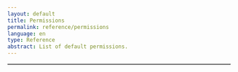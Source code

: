 ```yaml
---
layout: default
title: Permissions
permalink: reference/permissions
language: en
type: Reference
abstract: List of default permissions.
---
```


<html lang="en">
<head>
<meta charset="UTF-8">
<meta name="viewport" content="width=device-width, initial-scale=1.0">
<title>Excel to HTML Table</title>
</head>
<body>

<table id="excelTable" border="1">
  
</table>

<script>

window.onload = function() {
  const xhr = new XMLHttpRequest();
  xhr.open('GET', '../../assets/excel/keys.csv', true);
  xhr.responseType = 'arraybuffer';

  xhr.onload = function() {
    if (xhr.status === 200) {
      const data = new Uint8Array(xhr.response);
      const workbook = XLSX.read(data, { type: 'array' });
      const sheet = workbook.Sheets[workbook.SheetNames[0]];
      const htmlTable = XLSX.utils.sheet_to_html(sheet);

      // Remove the first row from the HTML table
      const tableElement = document.createElement('div');
      tableElement.innerHTML = htmlTable;
      tableElement.querySelector('table').deleteRow(0);
      // Remove the second, fourth column from the HTML table
      const rows = tableElement.querySelectorAll('tr');
      rows.forEach(row => {
        row.deleteCell(1);
        row.deleteCell(2);
      });
      const modifiedHtmlTable = tableElement.innerHTML;

      document.getElementById('excelTable').innerHTML = modifiedHtmlTable;
    } else {
      console.error('Failed to load Excel file! Status code: ' + xhr.status);
    }
  };

  xhr.onerror = function() {
    console.error('Failed to load Excel file!');
  };

  xhr.send();
};
</script>
<script src="https://cdnjs.cloudflare.com/ajax/libs/xlsx/0.18.4/xlsx.full.min.js"></script>
</body>
</html>